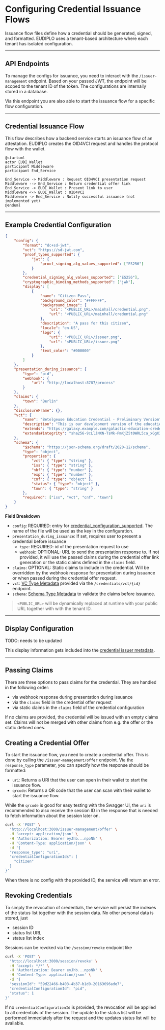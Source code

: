 # Configuring Credential Issuance Flows

Issuance flow files define how a credential should be generated, signed, and
formatted. EUDIPLO uses a tenant-based architecture where each tenant has
isolated configuration.

---

## API Endpoints

To manage the configs for issuance, you need to interact with the
`/issuer-management` endpoint. Based on your passed JWT, the endpoint will be
scoped to the tenant ID of the token. The configurations are internally stored
in a database.

Via this endpoint you are also able to start the issuance flow for a specific
flow configuration.

---

## Credential Issuance Flow

This flow describes how a backend service starts an issuance flow of an
attestation. EUDIPLO creates the OID4VCI request and handles the protocol flow
with the wallet.

```plantuml
@startuml
actor EUDI_Wallet
participant Middleware
participant End_Service

End_Service -> Middleware : Request OID4VCI presentation request
Middleware --> End_Service : Return credential offer link
End_Service -> EUDI_Wallet : Present link to user
Middleware <-> EUDI_Wallet : OID4VCI
Middleware -> End_Service : Notify successful issuance (not implemented yet)
@enduml
```

---

## Example Credential Configuration

```json
{
    "config": {
        "format": "dc+sd-jwt",
        "vct": "https://sd-jwt.com",
        "proof_types_supported": {
            "jwt": {
                "proof_signing_alg_values_supported": ["ES256"]
            }
        },
        "credential_signing_alg_values_supported": ["ES256"],
        "cryptographic_binding_methods_supported": ["jwk"],
        "display": [
            {
                "name": "Citizen Pass",
                "background_color": "#FFFFFF",
                "background_image": {
                    "uri": "<PUBLIC_URL>/mainhall/credential.png",
                    "url": "<PUBLIC_URL>/mainhall/credential.png"
                },
                "description": "A pass for this citizen",
                "locale": "en-US",
                "logo": {
                    "uri": "<PUBLIC_URL>/issuer.png",
                    "url": "<PUBLIC_URL>/issuer.png"
                },
                "text_color": "#000000"
            }
        ]
    },
    "presentation_during_issuance": {
        "type": "pid",
        "webhook": {
            "url": "http://localhost:8787/process"
        }
    },
    "claims": {
        "town": "Berlin"
    },
    "disclosureFrame": {},
    "vct": {
        "name": "Betelgeuse Education Credential - Preliminary Version",
        "description": "This is our development version of the education credential. Don't panic.",
        "extends": "https://galaxy.example.com/galactic-education-credential-0.9",
        "extends#integrity": "sha256-9cLlJNXN-TsMk-PmKjZ5t0WRL5ca_xGgX3c1VLmXfh-WRL5"
    },
    "schema": {
        "$schema": "https://json-schema.org/draft/2020-12/schema",
        "type": "object",
        "properties": {
            "vct": { "type": "string" },
            "iss": { "type": "string" },
            "nbf": { "type": "number" },
            "exp": { "type": "number" },
            "cnf": { "type": "object" },
            "status": { "type": "object" },
            "town": { "type": "string" }
        },
        "required": ["iss", "vct", "cnf", "town"]
    }
}
```

**Field Breakdown**

- `config`: REQUIRED: entry for
  [credential_configuration_supported](https://openid.net/specs/openid-4-verifiable-credential-issuance-1_0.html#name-credential-issuer-metadata:~:text=the%20logo%20image.-,credential_configurations_supported,-%3A%20REQUIRED.%20Object%20that).
  The name of the file will be used as the key in the configuration.
- `presentation_during_issuance`: If set, requires user to present a credential
  before issuance
    - `type`: REQUIRED: id of the presentation request to use
    - `webhook`: OPTIONAL: URL to send the presentation response to. If not
      provided, it will use the passed claims during the credential offer link
      generation or the static claims defined in the `claims` field.
- `claims`: OPTIONAL: Static claims to include in the credential. Will be
  overridden by the webhook response for presentation during issuance or when
  passed during the credential offer request.
- `vct`:
  [VC Type Metadata](https://www.ietf.org/archive/id/draft-ietf-oauth-sd-jwt-vc-09.html#name-sd-jwt-vc-type-metadata)
  provided via the `/credentials/vct/{id}` endpoint.
- `schema`:
  [Schema Type Metadata](https://www.ietf.org/archive/id/draft-ietf-oauth-sd-jwt-vc-09.html#name-schema-type-metadata)
  to validate the claims before issuance.

> `<PUBLIC_URL>` will be dynamically replaced at runtime with your public URL
> together with with the tenant ID.

---

## Display Configuration

TODO: needs to be updated

This display information gets included into the
[credential issuer metadata](https://openid.net/specs/openid-4-verifiable-credential-issuance-1_0.html#name-credential-issuer-metadata:~:text=2%20or%20greater.-,display,-%3A%20OPTIONAL.%20A%20non).

---

## Passing Claims

There are three options to pass claims for the credential. They are handled in
the following order:

- via webhook response during presentation during issuance
- via the `claims` field in the credential offer request
- via static claims in the `claims` field of the credential configuration

If no claims are provided, the credential will be issued with an empty claims
set. Claims will not be merged with other claims from e.g. the offer or the
static defined ones.

## Creating a Credential Offer

To start the issuance flow, you need to create a credential offer. This is done
by calling the `/issuer-management/offer` endpoint. Via the `response_type`
parameter, you can specify how the response should be formatted:

- `uri`: Returns a URI that the user can open in their wallet to start the
  issuance flow.
- `qrcode`: Returns a QR code that the user can scan with their wallet to start
  the issuance flow.

While the `qrcode` is good for easy testing with the Swagger UI, the `uri` is
recommended to also receive the session ID in the response that is needed to
fetch information about the session later on.

```bash
curl -X 'POST' \
  'http://localhost:3000/issuer-management/offer' \
  -H 'accept: application/json' \
  -H 'Authorization: Bearer eyJhb...npoNk' \
  -H 'Content-Type: application/json' \
  -d '{
  "response_type": "uri",
  "credentialConfigurationIds": [
    "citizen"
  ]
}'
```

When there is no config with the provided ID, the service will return an error.

## Revoking Credentials

To simply the revocation of credentials, the service will persist the indexes of
the status list together with the session data. No other personal data is
stored, just

- session ID
- status list URL
- status list index

Sessions can be revoked via the `/session/revoke` endpoint like

```bash
curl -X 'POST' \
  'http://localhost:3000/session/revoke' \
  -H 'accept: */*' \
  -H 'Authorization: Bearer eyJhb...npoNk' \
  -H 'Content-Type: application/json' \
  -d '{
  "sessionId": "59d22466-b403-4b37-b1d0-20163696ade7",
  "credentialConfigurationId": "pid",
  "status": 1
}'
```

If no `credentialConfigurationId` is provided, the revocation will be applied to
all credentials of the session. The update to the status list will be performed
immediately after the request and the updates status list will be available.
